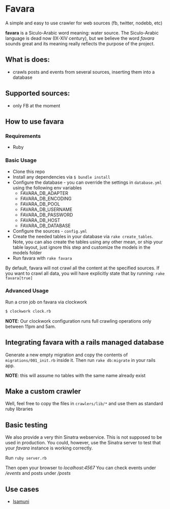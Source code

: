 # Favara
A simple and easy to use crawler for web sources (fb, twitter, nodebb, etc)

**favara** is a Siculo-Arabic word meaning: water source. The Siculo-Arabic language is dead now (IX-XIV century), but we believe the word *favara* sounds great and its meaning really reflects the purpose of the project.

## What is does:
- crawls posts and events from several sources, inserting them into a database

## Supported sources:
- only FB at the moment

## How to use favara

### Requirements

- Ruby

### Basic Usage

- Clone this repo
- Install any dependencies via `$ bundle install`
- Configure the database - you can override the settings in `database.yml` using the following env variables
  - FAVARA_DB_ADAPTER
  - FAVARA_DB_ENCODING
  - FAVARA_DB_POOL
  - FAVARA_DB_USERNAME
  - FAVARA_DB_PASSWORD
  - FAVARA_DB_HOST
  - FAVARA_DB_DATABASE
- Configure the sources - `config.yml`
- Create the needed tables in your database via `rake create_tables`.
     Note, you can also create the tables using any other mean, or ship your table layout,
     just ignore this step and customize the models in the models folder
- Run favara with `rake favara`

By default, favara will not crawl all the content at the specified sources.
If you want to crawl all data, you will have explicitly state that by running: `rake favara[true]`

### Advanced Usage

Run a cron job on favara via clockwork

```bash
$ clockwork clock.rb
```

**NOTE**: Our clockwork configuration runs full crawling operations only between 11pm and 5am.

## Integrating favara with a rails managed database
Generate a new empty migration and copy the contents of `migrations/001_init.rb` inside it.
Then run `rake db:migrate` in your rails app.

**NOTE**: this will assume no tables with the same name already exist

## Make a custom crawler
Well, feel free to copy the files in `crawlers/lib/*` and use them as standard ruby libraries

## Basic testing

We also provide a very thin Sinatra webservice. This is not supposed to be used in production.
You could, however, use the Sinatra server to test that your *favara* instance is working correctly.

Run `ruby server.rb`

Then open your browser to *localhost:4567*
You can check events under */events* and posts under */posts*

## Use cases

- [Isamuni](https://github.com/sic2/isamuni)
